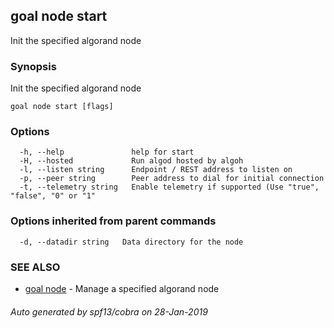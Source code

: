 ## goal node start

Init the specified algorand node

### Synopsis

Init the specified algorand node

```
goal node start [flags]
```

### Options

```
  -h, --help               help for start
  -H, --hosted             Run algod hosted by algoh
  -l, --listen string      Endpoint / REST address to listen on
  -p, --peer string        Peer address to dial for initial connection
  -t, --telemetry string   Enable telemetry if supported (Use "true", "false", "0" or "1"
```

### Options inherited from parent commands

```
  -d, --datadir string   Data directory for the node
```

### SEE ALSO

* [goal node](goal_node.md)	 - Manage a specified algorand node

###### Auto generated by spf13/cobra on 28-Jan-2019
